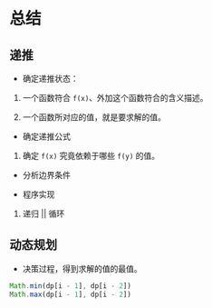 # 总结

## 递推

- 确定递推状态：

1. 一个函数符合 `f(x)`、外加这个函数符合的含义描述。

2. 一个函数所对应的值，就是要求解的值。

- 确定递推公式

1. 确定 `f(x)` 究竟依赖于哪些 `f(y)` 的值。

- 分析边界条件

- 程序实现

1. 递归 || 循环

## 动态规划

- 决策过程，得到求解的值的最值。

```js
Math.min(dp[i - 1], dp[i - 2])
Math.max(dp[i - 1], dp[i - 2])
```
